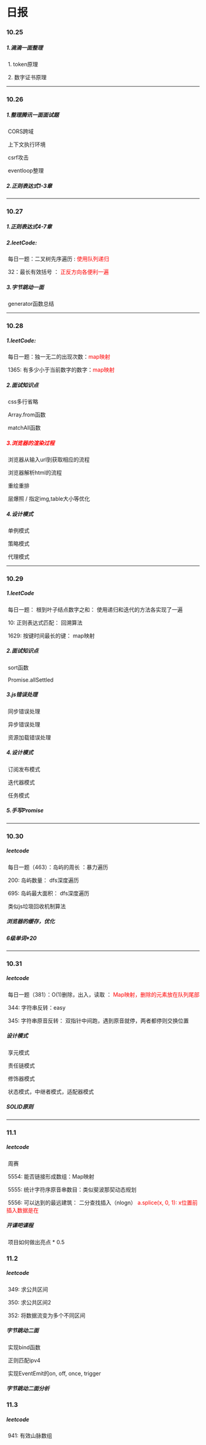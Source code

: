 # 日报

### 10.25

##### 1.滴滴一面整理

​	1. token原理

​	2. 数字证书原理

---



### 10.26

##### 1.整理腾讯一面面试题

​	CORS跨域

​	上下文执行环境

​	csrf攻击

​	eventloop整理	

##### 2.正则表达式1-3章

---

### 10.27

##### 1.正则表达式4-7章

##### 2.leetCode:

​	每日一题：二叉树先序遍历 : <font color='red'>使用队列递归</font>

​	32：最长有效括号 ： <font color='red'>正反方向各便利一遍</font>

##### 3.字节跳动一面

​	generator函数总结

---

### 10.28

##### 1.leetCode:

​	每日一题：独一无二的出现次数：<font color='red'>map映射</font>

​	1365: 有多少小于当前数字的数字：<font color='red'>map映射</font>

##### 2.面试知识点

​	css多行省略

​	Array.from函数

​	matchAll函数

##### <font color='red'>3.浏览器的渲染过程</font>

​	浏览器从输入url到获取相应的流程

​	浏览器解析html的流程

​	重绘重排

​	层爆照 / 指定img,table大小等优化

##### 4.设计模式

​	单例模式

​	策略模式

​	代理模式

---

### 10.29

##### 1.leetCode

​	每日一题： 根到叶子结点数字之和： 使用递归和迭代的方法各实现了一遍

​	10: 正则表达式匹配： 回溯算法

​	1629: 按键时间最长的键： map映射

##### 2.面试知识点

​	sort函数

​	Promise.allSettled

##### 3.js错误处理

​	同步错误处理

​	异步错误处理

​	资源加载错误处理

##### 4.设计模式

​	订阅发布模式

​	迭代器模式

​	任务模式

##### 5.手写Promise

---

### 10.30

##### leetcode

​	每日一题（463）：岛屿的周长 ：暴力遍历

​	200: 岛屿数量： dfs深度遍历

​	695: 岛屿最大面积： dfs深度遍历

​	类似js垃圾回收机制算法

##### 浏览器的缓存，优化

##### 6级单词*20

---

### 10.31

##### leetcode

​	每日一题（381）：O(1)删除，出入，读取 ： <font color='red'>Map映射，删除的元素放在队列尾部</font>

​	344: 字符串反转：easy

​	345: 字符串原音反转： 双指针中间跑，遇到原音就停，两者都停则交换位置

##### 设计模式

​	享元模式

​	责任链模式

​	修饰器模式

​	状态模式，中继者模式，适配器模式

##### SOLID原则

---

### 11.1

##### leetcode

​	周赛

​	5554: 能否链接形成数组：Map映射

​	5555: 统计字符序原音串数目：类似斐波那契动态规划

​	5556: 可以达到的最远建筑： 二分查找插入（nlogn） <font color='red'>a.splice(x, 0, 1): x位置前插入数据是在</font>

##### 开课吧课程

​	项目如何做出亮点 * 0.5

### 11.2

##### leetcode

​	349: 求公共区间

​	350: 求公共区间2

​	352: 将数据流变为多个不同区间

##### 字节跳动二面

​	实现bind函数

​	正则匹配ipv4

​	实现EventEmit的on, off, once, trigger

##### 字节跳动二面分析

### 11.3

##### leetcode

​	941: 有效山脉数组